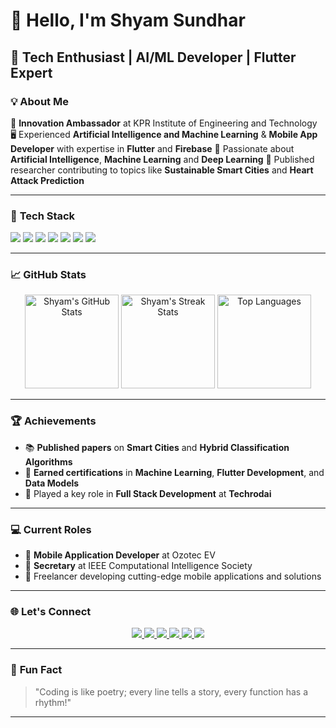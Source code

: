 # 👋 **Hello, I'm Shyam Sundhar**  
## 🚀 **Tech Enthusiast | AI/ML Developer | Flutter Expert**  

### 💡 **About Me**  
🌟 **Innovation Ambassador** at KPR Institute of Engineering and Technology  
🖥️ Experienced **Artificial Intelligence and Machine Learning** & **Mobile App Developer** with expertise in **Flutter** and **Firebase**
🤖 Passionate about **Artificial Intelligence**, **Machine Learning** and **Deep Learning** 
📘 Published researcher contributing to topics like **Sustainable Smart Cities** and **Heart Attack Prediction**  

---

### 🔧 **Tech Stack**
<p align="left">
  <img src="https://img.shields.io/badge/-Flutter-02569B?logo=flutter&logoColor=white&style=flat-square">
  <img src="https://img.shields.io/badge/-Dart-0175C2?logo=dart&logoColor=white&style=flat-square">
  <img src="https://img.shields.io/badge/-Firebase-FFCA28?logo=firebase&logoColor=black&style=flat-square">
  <img src="https://img.shields.io/badge/-Python-3776AB?logo=python&logoColor=white&style=flat-square">
  <img src="https://img.shields.io/badge/-Git-F05032?logo=git&logoColor=white&style=flat-square">
  <img src="https://img.shields.io/badge/-Figma-F24E1E?logo=figma&logoColor=white&style=flat-square">
  <img src="https://img.shields.io/badge/-C++-00599C?logo=cplusplus&logoColor=white&style=flat-square">
</p>

---

### 📈 **GitHub Stats**
<p align="center">
  <img src="https://github-readme-stats.vercel.app/api?username=Shyam-G-Sundhar&show_icons=true&theme=tokyonight" alt="Shyam's GitHub Stats" height="150">
  <img src="https://github-readme-streak-stats.herokuapp.com/?user=Shyam-G-Sundhar&theme=tokyonight" alt="Shyam's Streak Stats" height="150">
  <img src="https://github-readme-stats.vercel.app/api/top-langs/?username=Shyam-G-Sundhar&layout=compact&theme=tokyonight" alt="Top Languages" height="150">
</p>

---

### 🏆 **Achievements**
- 📚 **Published papers** on **Smart Cities** and **Hybrid Classification Algorithms**  
- 🏅 **Earned certifications** in **Machine Learning**, **Flutter Development**, and **Data Models**  
- 🌟 Played a key role in **Full Stack Development** at **Techrodai**  

---

### 💻 **Current Roles**
- 🚗 **Mobile Application Developer** at Ozotec EV  
- 💼 **Secretary** at IEEE Computational Intelligence Society  
- 🤝 Freelancer developing cutting-edge mobile applications and solutions  

---

### 🌐 **Let's Connect**
<p align="center">
  <a href="https://www.linkedin.com/in/shyamgsundhar">
    <img src="https://img.shields.io/badge/LinkedIn-0077B5?logo=linkedin&logoColor=white&style=for-the-badge" />
  </a>
  <a href="https://shyamgsundhar2005.wixsite.com/shyamgsundhar">
    <img src="https://img.shields.io/badge/Portfolio-FF5722?logo=web&logoColor=white&style=for-the-badge" />
  </a>
  <a href="mailto:shyamgsundhar@gmail.com">
    <img src="https://img.shields.io/badge/Email-EA4335?logo=gmail&logoColor=white&style=for-the-badge" />
  </a>
  <a href="https://www.buymeacoffee.com/shyamsundhar">
    <img src="https://img.shields.io/badge/Buy%20Me%20A%20Coffee-FF813F?logo=buymeacoffee&logoColor=white&style=for-the-badge" />
  </a>
  <a href="https://leetcode.com/ShyamGSundhar/">
    <img src="https://img.shields.io/badge/LeetCode-FFA116?logo=leetcode&logoColor=black&style=for-the-badge" />
  </a>
  <a href="https://www.hackerrank.com/shyamsundhar">
    <img src="https://img.shields.io/badge/HackerRank-2EC866?logo=hackerrank&logoColor=white&style=for-the-badge" />
  </a>
</p>

---
### 🌟 **Fun Fact**  
> "Coding is like poetry; every line tells a story, every function has a rhythm!"  
---
